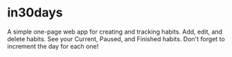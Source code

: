# in30days

A simple one-page web app for creating and tracking habits. Add, edit, and delete habits. See your Current, Paused, and Finished habits. Don't forget to increment the day for each one!
